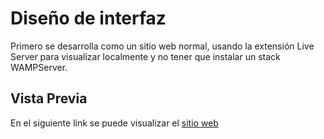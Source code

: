 # Diseño de interfaz
Primero se desarrolla como un sitio web normal, usando la extensión Live Server para visualizar localmente y no tener que instalar un stack WAMPServer.

## Vista Previa

En el siguiente link se puede visualizar el [sitio web](https://htmlpreview.github.io/?https://github.com/danielulloa/micropython_bmc_pi/blob/master/maqueta/index.html)
